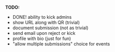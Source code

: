 
**TODO:**
- DONE! ability to kick admins
- show URL along with QR (trivial)
- document submission (not as trivial)
- send email upon reject or kick
- profile with bio (just for fun)
- "allow multiple submissions" choice for events
